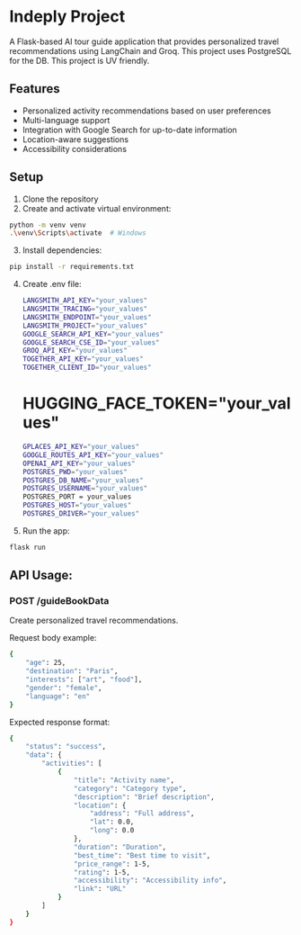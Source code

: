 # Indeply Project

A Flask-based AI tour guide application that provides personalized travel recommendations using LangChain and Groq.
This project uses PostgreSQL for the DB.
This project is UV friendly.

## Features

- Personalized activity recommendations based on user preferences
- Multi-language support
- Integration with Google Search for up-to-date information
- Location-aware suggestions
- Accessibility considerations

## Setup

1. Clone the repository
2. Create and activate virtual environment:

```bash
python -m venv venv
.\venv\Scripts\activate  # Windows
```

3. Install dependencies:

```bash
pip install -r requirements.txt
```

4. Create .env file:

   ```bash
   LANGSMITH_API_KEY="your_values"
   LANGSMITH_TRACING="your_values"
   LANGSMITH_ENDPOINT="your_values"
   LANGSMITH_PROJECT="your_values"
   GOOGLE_SEARCH_API_KEY="your_values"
   GOOGLE_SEARCH_CSE_ID="your_values"
   GROQ_API_KEY="your_values"
   TOGETHER_API_KEY="your_values"
   TOGETHER_CLIENT_ID="your_values"
   ```

   # HUGGING_FACE_TOKEN="your_values"

   ```bash
   GPLACES_API_KEY="your_values"
   GOOGLE_ROUTES_API_KEY="your_values"
   OPENAI_API_KEY="your_values"
   POSTGRES_PWD="your_values"
   POSTGRES_DB_NAME="your_values"
   POSTGRES_USERNAME="your_values"
   POSTGRES_PORT = your_values
   POSTGRES_HOST="your_values"
   POSTGRES_DRIVER="your_values"
   ```

5. Run the app:

```bash
flask run
```

## API Usage:

### POST /guideBookData

Create personalized travel recommendations.

Request body example:

```bash
{
    "age": 25,
    "destination": "Paris",
    "interests": ["art", "food"],
    "gender": "female",
    "language": "en"
}
```

Expected response format:

```bash
{
    "status": "success",
    "data": {
        "activities": [
            {
                "title": "Activity name",
                "category": "Category type",
                "description": "Brief description",
                "location": {
                    "address": "Full address",
                    "lat": 0.0,
                    "long": 0.0
                },
                "duration": "Duration",
                "best_time": "Best time to visit",
                "price_range": 1-5,
                "rating": 1-5,
                "accessibility": "Accessibility info",
                "link": "URL"
            }
        ]
    }
}
```
